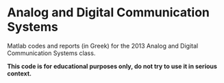 Analog and Digital Communication Systems
=============
Matlab codes and reports (in Greek) for the 2013 Analog and Digital Communication Systems class.

**This code is for educational purposes only, do not try to use it in serious context.**